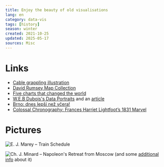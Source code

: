 ```yaml
---
title: Enjoy the beauty of old visualisations
lang: en
category: data-vis
tags: [history]
season: winter
created: 2021-10-25
updated: 2025-05-17
sources: Misc
---
```


# Links
- [Cable grappling illustration](https://collection.sciencemuseumgroup.org.uk/objects/co33159/cable-grappling-illustration-1874-1924)
- [David Rumsey Map Collection](https://www.davidrumsey.com/luna/servlet/view/search?q=pub_list_no%3d%2214345.000%22&sort=pub_list_no%2Cseries_no)
- [Five charts that changed the world](https://www.bbc.co.uk/ideas/videos/five-charts-that-changed-the-world/p0fb69c1?playlist=made-in-partnership-with-the-royal-society)
- [W.E.B Dubois's Data Portraits](https://github.com/ajstarks/dubois-data-portraits/) and an [article](https://nightingaledvs.com/w-e-b-du-bois-staggering-data-visualizations-are-as-powerful-today-as-they-were-in-1900-part-1/)
- [Brno: dnes lepší než včera!](https://www.marektomas.cz/brno-ve-starych-grafech)
- [Colossal Chronography: Frances Harriet Lightfoot’s 1831 Marvel](https://nightingaledvs.com/colossal-chronography-frances-harriet-lightfoots-1831-marvel/)

# Pictures
![E. J. Marey – Train Schedule](https://badriadhikari.github.io/data-viz-workshop-2021/minards/marey-train-schedule.png)

![Ch. J. Minard – Napoleon's Retreat from Moscow](https://upload.wikimedia.org/wikipedia/commons/2/29/Minard.png)
(and some [additional info](https://nightingaledvs.com/napoleon-trump-best-statistical-graphic/) about it)
